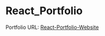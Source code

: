﻿# React_Portfolio

Portfolio URL: [React-Portfolio-Website](https://rachana-manali1321.vercel.app/)
